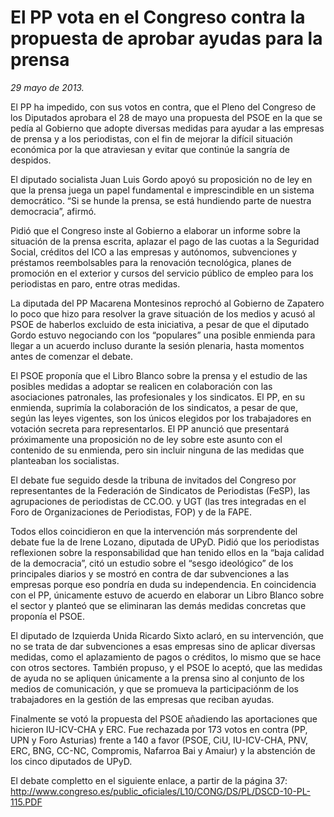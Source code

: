 # El PP vota en el Congreso contra la propuesta de aprobar ayudas para la prensa

*29 mayo de 2013.*

El PP ha impedido, con sus votos en contra, que el Pleno del Congreso de los Diputados aprobara el 28 de mayo una propuesta del PSOE en la que se pedía al Gobierno que adopte diversas medidas para ayudar a las empresas de prensa y a los periodistas, con el fin de mejorar la difícil situación económica por la que atraviesan y evitar que continúe la sangría de despidos.

El diputado socialista Juan Luis Gordo apoyó su proposición no de ley en que la prensa juega un papel fundamental e imprescindible en un sistema democrático. “Si se hunde la prensa, se está hundiendo parte de nuestra democracia”, afirmó.

Pidió que el Congreso inste al Gobierno a elaborar un informe sobre la situación de la prensa escrita, aplazar el pago de las cuotas a la Seguridad Social, créditos del ICO a las empresas y autónomos, subvenciones y préstamos reembolsables para la renovación tecnológica, planes de promoción en el exterior y cursos del servicio público de empleo para los periodistas en paro, entre otras medidas.

La diputada del PP Macarena Montesinos reprochó al Gobierno de Zapatero lo poco que hizo para resolver la grave situación de los medios y acusó al PSOE de haberlos excluido de esta iniciativa, a pesar de que el diputado Gordo estuvo negociando con los “populares” una posible enmienda para llegar a un acuerdo incluso durante la sesión plenaria, hasta momentos antes de comenzar el debate.

El PSOE proponía que el Libro Blanco sobre la prensa y el estudio de las posibles medidas a adoptar se realicen en colaboración con las asociaciones patronales, las profesionales y los sindicatos. El PP, en su enmienda, suprimía la colaboración de los sindicatos, a pesar de que, según las leyes vigentes, son los únicos elegidos por los trabajadores en votación secreta para representarlos. El PP anunció que presentará próximamente una proposición no de ley sobre este asunto con el contenido de su enmienda, pero sin incluir ninguna de las medidas que planteaban los socialistas.

El debate fue seguido desde la tribuna de invitados del Congreso por representantes de la Federación de Sindicatos de Periodistas (FeSP), las agrupaciones de periodistas de CC.OO. y UGT (las tres integradas en el Foro de Organizaciones de Periodistas, FOP) y de la FAPE.

Todos ellos coincidieron en que la intervención más sorprendente del debate fue la de Irene Lozano, diputada de UPyD. Pidió que los periodistas reflexionen sobre la responsabilidad que han tenido ellos en la “baja calidad de la democracia”, citó un estudio sobre el “sesgo ideológico” de los principales diarios y se mostró en contra de dar subvenciones a las empresas porque eso pondría en duda su independencia. En coincidencia con el PP, únicamente estuvo de acuerdo en elaborar un Libro Blanco sobre el sector y planteó que se eliminaran las demás medidas concretas que proponía el PSOE.

El diputado de Izquierda Unida Ricardo Sixto aclaró, en su intervención, que no se trata de dar subvenciones a esas empresas sino de aplicar diversas medidas, como el aplazamiento de pagos o créditos, lo mismo que se hace con otros sectores. También propuso, y el PSOE lo aceptó, que las medidas de ayuda no se apliquen únicamente a la prensa sino al conjunto de los medios de comunicación, y que se promueva la participaciónm de los trabajadores en la gestión de las empresas que reciban ayudas.

Finalmente se votó la propuesta del PSOE añadiendo las aportaciones que hicieron IU-ICV-CHA y ERC. Fue rechazada por 173 votos en contra (PP, UPN y Foro Asturias) frente a 140 a favor (PSOE, CiU, IU-ICV-CHA, PNV, ERC, BNG, CC-NC, Compromis, Nafarroa Bai y Amaiur) y la abstención de los cinco diputados de UPyD.

El debate completto en el siguiente enlace, a partir de la página 37: http://www.congreso.es/public_oficiales/L10/CONG/DS/PL/DSCD-10-PL-115.PDF
